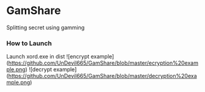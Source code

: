# GamShare
Splitting secret using gamming

### How to Launch
Launch xord.exe in dist
![encrypt example] (https://github.com/UnDevil665/GamShare/blob/master/ecryption%20example.png)
![decrypt example] (https://github.com/UnDevil665/GamShare/blob/master/decryption%20example.png)
